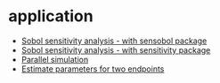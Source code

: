 # application

- [Sobol sensitivity analysis - with sensobol package](global-sensobol.md)
- [Sobol sensitivity analysis - with sensitivity package](sobol.md)
- [Parallel simulation](parallel.md)
- [Estimate parameters for two endpoints](two_endpoints.md)
